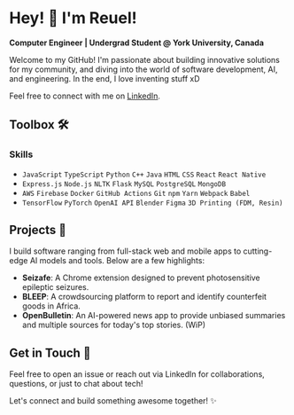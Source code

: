 # Hey! 👋 I'm Reuel!

**Computer Engineer | Undergrad Student @ York University, Canada**

Welcome to my GitHub! I'm passionate about building innovative solutions for my community, and diving into the world of software development, AI, and engineering. In the end, I love inventing stuff xD

Feel free to connect with me on [LinkedIn](https://linkedin.com/in/adrenreuel).

## Toolbox 🛠️

### Skills

- `JavaScript` `TypeScript` `Python` `C++` `Java` `HTML` `CSS` `React` `React Native`
- `Express.js` `Node.js` `NLTK` `Flask` `MySQL` `PostgreSQL` `MongoDB`
- `AWS` `Firebase` `Docker` `GitHub Actions` `Git` `npm` `Yarn` `Webpack` `Babel`
- `TensorFlow` `PyTorch` `OpenAI API` `Blender` `Figma` `3D Printing (FDM, Resin)`

## Projects 🌟

I build software ranging from full-stack web and mobile apps to cutting-edge AI models and tools. Below are a few highlights:

- **Seizafe**: A Chrome extension designed to prevent photosensitive epileptic seizures.
- **BLEEP**: A crowdsourcing platform to report and identify counterfeit goods in Africa.
- **OpenBulletin**: An AI-powered news app to provide unbiased summaries and multiple sources for today's top stories. (WiP)

## Get in Touch 🤝

Feel free to open an issue or reach out via LinkedIn for collaborations, questions, or just to chat about tech! 

Let's connect and build something awesome together! ✨
